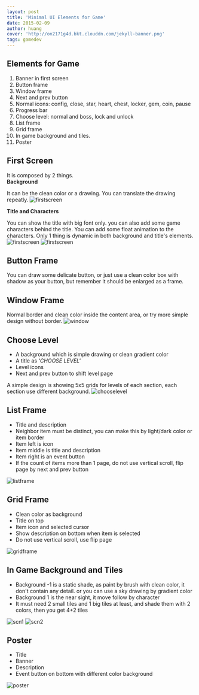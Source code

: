 ```yaml
---
layout: post
title: 'Minimal UI Elements for Game'
date: 2015-02-09
author: huang
cover: 'http://on2171g4d.bkt.clouddn.com/jekyll-banner.png'
tags: gamedev
---
```


Elements for Game
-----------------

 1. Banner in first screen
 2. Button frame
 3. Window frame
 4. Next and prev button
 5. Normal icons: config, close, star, heart, chest, locker, gem, coin, pause
 6. Progress bar
 6. Choose level: normal and boss, lock and unlock
 7. List frame
 8. Grid frame
 9. In game background and tiles.
 10. Poster

First Screen
------------
It is composed by 2 things.<br>
**Background**

It can be the clean color or a drawing. You can translate the drawing repeatly.
![firstscreen](min-ui/firstscreen1.jpg)

**Title and Characters**

You can show the title with big font only. you can also add some game characters behind the title.
You can add some float animation to the characters.
Only 1 thing is dynamic in both background and title's elements.
![firstscreen](min-ui/firstscreen2.jpg)
![firstscreen](min-ui/firstscreen3.jpg)

Button Frame
------------
You can draw some delicate button, or just use a clean color box with shadow as your button, but remember it should be enlarged as a frame.

Window Frame
------------
Normal border and clean color inside the content area, or try more simple design without border.
![window](min-ui/window1.jpg)

Choose Level
------------

 - A background which is simple drawing or clean gradient color
 - A title as *'CHOOSE LEVEL'*
 - Level icons
 - Next and prev button to shift level page

A simple design is showing 5x5 grids for levels of each section, each section use different background.
![chooselevel](min-ui/chooselevel.jpg)

List Frame
----------

 - Title and description
 - Neighbor item must be distinct, you can make this by light/dark color or item border
 - Item left is icon
 - Item middle is title and description
 - Item right is an event button
 - If the count of items more than 1 page,  do not use vertical scroll, flip page by next and prev button

![listframe](min-ui/listframe.jpg)

Grid Frame
----------

 - Clean color as background
 - Title on top
 - Item icon and selected cursor
 - Show description on bottom when item is selected
 - Do not use vertical scroll, use flip page

![gridframe](min-ui/gridframe.jpg)

In Game Background and Tiles
----------------------------

 - Background -1 is a static shade, as paint by brush with clean color, it don't contain any detail. or you can use a sky drawing by gradient color
 - Background 1 is the near sight, it move follow by character
 - It must need 2 small tiles and 1 big tiles at least, and shade them with 2 colors, then you get 4+2 tiles

![scn1](min-ui/gamescn1.jpg)
![scn2](min-ui/gamescn2.jpg)

Poster
------

 - Title
 - Banner
 - Description
 - Event button on bottom with different color background

![poster](min-ui/poster.jpg)

